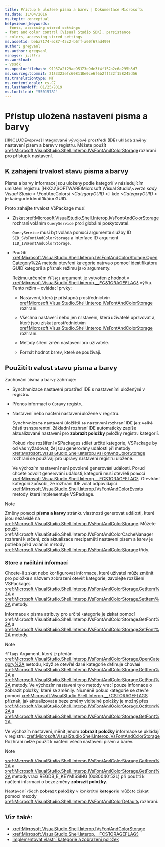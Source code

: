 ```yaml
---
title: Přístup k uložené písma a barev | Dokumentace Microsoftu
ms.date: 11/04/2016
ms.topic: conceptual
helpviewer_keywords:
- fonts, accessing stored settings
- font and color control [Visual Studio SDK], persistence
- colors, accessing stored settings
ms.assetid: beba7174-e787-45c2-b6ff-a60f67ad4998
author: gregvanl
ms.author: gregvanl
manager: jillfra
ms.workload:
- vssdk
ms.openlocfilehash: 91167a2f29ae95173e9de3f4f152b2c6a295b3d7
ms.sourcegitcommit: 2193323efc608118e0ce6f6b2ff532f158245d56
ms.translationtype: MT
ms.contentlocale: cs-CZ
ms.lasthandoff: 01/25/2019
ms.locfileid: "55015781"
---
```

# <a name="access-stored-font-and-color-settings"></a>Přístup uložená nastavení písma a barvy
[!INCLUDE[vsprvs](../code-quality/includes/vsprvs_md.md)] Integrované vývojové prostředí (IDE) ukládá změny nastavení písem a barev v registru. Můžete použít <xref:Microsoft.VisualStudio.Shell.Interop.IVsFontAndColorStorage> rozhraní pro přístup k nastavení.

## <a name="to-initiate-state-persistence-of-fonts-and-colors"></a>K zahájení trvalost stavu písma a barvy
 Písma a barvy informace jsou uloženy podle kategorií v následujícím umístění registru: [HKCU\SOFTWARE\Microsoft \Visual Studio\\*\<verze sady Visual Studio >* \FontAndColors\\  *\<CategoryGUID >*], kde  *\<CategoryGUID >* je kategorie identifikátor GUID.

 Proto zahájíte trvalost VSPackage musí:

-   Získat <xref:Microsoft.VisualStudio.Shell.Interop.IVsFontAndColorStorage> rozhraní voláním `QueryService` proti globální poskytovatel.

     `QueryService` musí být volána pomocí argumentu služby ID `SID_SVsFontAndColorStorage` a interface ID argument `IID_IVsFontAndColorStorage`.

-   Použití <xref:Microsoft.VisualStudio.Shell.Interop.IVsFontAndColorStorage.OpenCategory%2A> metodu otevření kategorie natrvalo pomocí identifikátoru GUID kategorii a příznak režimu jako argumenty.

     Režimu určeném `fFlags` argument, je vytvořen z hodnot v <xref:Microsoft.VisualStudio.Shell.Interop.__FCSTORAGEFLAGS> výčtu. Tento režim – ovládací prvky:

    -   Nastavení, která je přístupná prostřednictvím <xref:Microsoft.VisualStudio.Shell.Interop.IVsFontAndColorStorage> rozhraní.

    -   Všechna nastavení nebo jen nastavení, která uživatelé upravovat a, které jsou získat prostřednictvím <xref:Microsoft.VisualStudio.Shell.Interop.IVsFontAndColorStorage> rozhraní.

    -   Metody šíření změn nastavení pro uživatele.

    -   Formát hodnot barev, které se používají.

## <a name="to-use-state-persistence-of-fonts-and-colors"></a>Použití trvalost stavu písma a barvy
 Zachování písma a barvy zahrnuje:

- Synchronizace nastavení prostředí IDE s nastaveními uloženými v registru.

- Přenos informací o úpravy registru.

- Nastavení nebo načtení nastavení uložené v registru.

  Synchronizace nastavení úložiště se nastavení rozhraní IDE je z velké části transparentní. Základní rozhraní IDE automaticky zapíše aktualizované nastavení pro **zobrazit položky** položky registru kategorií.

  Pokud více rozšíření VSPackages sdílet určité kategorie, VSPackage by od vás vyžadovat, že jsou generovány události při metody <xref:Microsoft.VisualStudio.Shell.Interop.IVsFontAndColorStorage> rozhraní se používají pro úpravy nastavení registru uložené.

  Ve výchozím nastavení není povolené generování události. Pokud chcete povolit generování události, kategorii musí otevřeli pomocí <xref:Microsoft.VisualStudio.Shell.Interop.__FCSTORAGEFLAGS>. Otevírání kategorii způsobí, že rozhraní IDE volat odpovídající <xref:Microsoft.VisualStudio.Shell.Interop.IVsFontAndColorEvents> metody, která implementuje VSPackage.

> [!NOTE]
>  Změny pomocí **písma a barvy** stránku vlastností generovat události, které jsou nezávislé na <xref:Microsoft.VisualStudio.Shell.Interop.IVsFontAndColorStorage>. Můžete použít <xref:Microsoft.VisualStudio.Shell.Interop.IVsFontAndColorCacheManager> rozhraní k určení, zda aktualizace mezipaměti nastavení písem a barev je potřeba před voláním metody <xref:Microsoft.VisualStudio.Shell.Interop.IVsFontAndColorStorage> třídy.

### <a name="store-and-retrieve-information"></a>Store a načítání informací
 Chcete-li získat nebo konfigurovat informace, které uživatel může změnit pro položku s názvem zobrazení otevřít kategorie, zavolejte rozšíření VSPackages <xref:Microsoft.VisualStudio.Shell.Interop.IVsFontAndColorStorage.GetItem%2A> a <xref:Microsoft.VisualStudio.Shell.Interop.IVsFontAndColorStorage.SetItem%2A> metody.

 Informace o písma atributy pro určité kategorie je získat pomocí <xref:Microsoft.VisualStudio.Shell.Interop.IVsFontAndColorStorage.GetFont%2A> a <xref:Microsoft.VisualStudio.Shell.Interop.IVsFontAndColorStorage.SetFont%2A> metody.

> [!NOTE]
>  `fFlags` Argument, který je předán <xref:Microsoft.VisualStudio.Shell.Interop.IVsFontAndColorStorage.OpenCategory%2A> metodu, když se otevřel dané kategorie definuje chování <xref:Microsoft.VisualStudio.Shell.Interop.IVsFontAndColorStorage.GetItem%2A> a <xref:Microsoft.VisualStudio.Shell.Interop.IVsFontAndColorStorage.GetFont%2A> metody. Ve výchozím nastavení tyto metody vrací pouze informace o zobrazit položky, které se změnily. Nicméně pokud kategorie se otevře pomocí <xref:Microsoft.VisualStudio.Shell.Interop.__FCSTORAGEFLAGS> příznak, jak aktualizovat a beze změny viditelné položky je možný přes <xref:Microsoft.VisualStudio.Shell.Interop.IVsFontAndColorStorage.GetItem%2A> a <xref:Microsoft.VisualStudio.Shell.Interop.IVsFontAndColorStorage.GetFont%2A>.

 Ve výchozím nastavení, měnit jenom **zobrazit položky** informace se ukládají v registru. <xref:Microsoft.VisualStudio.Shell.Interop.IVsFontAndColorStorage> Rozhraní nelze použít k načtení všech nastavení písem a barev.

> [!NOTE]
>  <xref:Microsoft.VisualStudio.Shell.Interop.IVsFontAndColorStorage.GetItem%2A> a <xref:Microsoft.VisualStudio.Shell.Interop.IVsFontAndColorStorage.GetFont%2A> metody vrací REGDB_E_KEYMISSING (0x80040152L) při použití k načtení informací o beze změny **zobrazit položky**.

 Nastavení všech **zobrazit položky** v konkrétní **kategorie** můžete získat pomocí metody <xref:Microsoft.VisualStudio.Shell.Interop.IVsFontAndColorDefaults> rozhraní.

## <a name="see-also"></a>Viz také:

- <xref:Microsoft.VisualStudio.Shell.Interop.IVsFontAndColorStorage>
- <xref:Microsoft.VisualStudio.Shell.Interop.__FCSTORAGEFLAGS>
- [Implementovat vlastní kategorie a zobrazení položek](../extensibility/implementing-custom-categories-and-display-items.md)